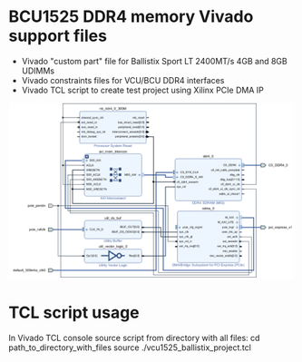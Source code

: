 # BCU1525 DDR4 memory Vivado support files

- Vivado "custom part" file for Ballistix Sport LT 2400MT/s 4GB and 8GB UDIMMs
- Vivado constraints files for VCU/BCU DDR4 interfaces
- Vivado TCL script to create test project using Xilinx PCIe DMA IP

![Vivado_Block_Diagram](vcu1525_ballistix_project.png?raw=true "Vivado Block Diagram")

# TCL script usage

In Vivado TCL console source script from directory with all files:
cd path_to_directory_with_files
source ./vcu1525_ballistix_project.tcl


